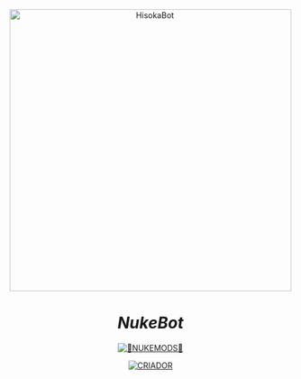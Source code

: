 <div align="center">
<img src="" alt="HisokaBot" width="500" />

# _**NukeBot**_
<p align="center">

<a href="#"><img title="🤡NUKEMODS🤡" src="https://img.shields.io/badge/BOT NKV9-red?colorA=%23ff0000&colorB=%23017e40&style=for-the-badge"></a>
</p>
<p align="center">
<a href="https://github.com/1Gustavo"><img title="CRIADOR" src="https://img.shields.io/badge/AUTHOR-NUKEMODS-orange.svg?style=for-the-badge&logo=github"></a>
